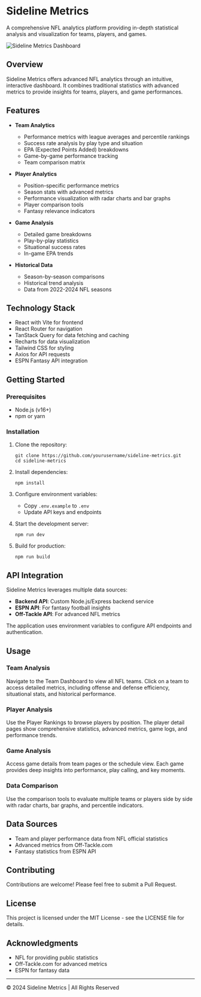 # Sideline Metrics

A comprehensive NFL analytics platform providing in-depth statistical analysis and visualization for teams, players, and games.

![Sideline Metrics Dashboard](https://via.placeholder.com/1200x600?text=Sideline+Metrics+Dashboard)

## Overview

Sideline Metrics offers advanced NFL analytics through an intuitive, interactive dashboard. It combines traditional statistics with advanced metrics to provide insights for teams, players, and game performances.

## Features

- **Team Analytics**
  - Performance metrics with league averages and percentile rankings
  - Success rate analysis by play type and situation
  - EPA (Expected Points Added) breakdowns
  - Game-by-game performance tracking
  - Team comparison matrix

- **Player Analytics**
  - Position-specific performance metrics
  - Season stats with advanced metrics
  - Performance visualization with radar charts and bar graphs
  - Player comparison tools
  - Fantasy relevance indicators

- **Game Analysis**
  - Detailed game breakdowns
  - Play-by-play statistics
  - Situational success rates
  - In-game EPA trends

- **Historical Data**
  - Season-by-season comparisons
  - Historical trend analysis
  - Data from 2022-2024 NFL seasons

## Technology Stack

- React with Vite for frontend
- React Router for navigation
- TanStack Query for data fetching and caching
- Recharts for data visualization
- Tailwind CSS for styling
- Axios for API requests
- ESPN Fantasy API integration

## Getting Started

### Prerequisites

- Node.js (v16+)
- npm or yarn

### Installation

1. Clone the repository:
   ```
   git clone https://github.com/yourusername/sideline-metrics.git
   cd sideline-metrics
   ```

2. Install dependencies:
   ```
   npm install
   ```

3. Configure environment variables:
   - Copy `.env.example` to `.env`
   - Update API keys and endpoints

4. Start the development server:
   ```
   npm run dev
   ```

5. Build for production:
   ```
   npm run build
   ```

## API Integration

Sideline Metrics leverages multiple data sources:

- **Backend API**: Custom Node.js/Express backend service
- **ESPN API**: For fantasy football insights
- **Off-Tackle API**: For advanced NFL metrics

The application uses environment variables to configure API endpoints and authentication.

## Usage

### Team Analysis

Navigate to the Team Dashboard to view all NFL teams. Click on a team to access detailed metrics, including offense and defense efficiency, situational stats, and historical performance.

### Player Analysis

Use the Player Rankings to browse players by position. The player detail pages show comprehensive statistics, advanced metrics, game logs, and performance trends.

### Game Analysis

Access game details from team pages or the schedule view. Each game provides deep insights into performance, play calling, and key moments.

### Data Comparison

Use the comparison tools to evaluate multiple teams or players side by side with radar charts, bar graphs, and percentile indicators.

## Data Sources

- Team and player performance data from NFL official statistics
- Advanced metrics from Off-Tackle.com
- Fantasy statistics from ESPN API

## Contributing

Contributions are welcome! Please feel free to submit a Pull Request.

## License

This project is licensed under the MIT License - see the LICENSE file for details.

## Acknowledgments

- NFL for providing public statistics
- Off-Tackle.com for advanced metrics
- ESPN for fantasy data

---

&copy; 2024 Sideline Metrics | All Rights Reserved 